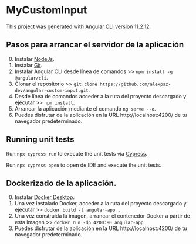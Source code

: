 # MyCustomInput

This project was generated with [Angular CLI](https://github.com/angular/angular-cli) version 11.2.12.

## Pasos para arrancar el servidor de la aplicación
0. Instalar [NodeJs](https://nodejs.org/en/).
1. Instalar [Git](https://git-scm.com/downloads).
2. Instalar Angular CLI desde línea de comandos >> `npm install -g @angular/cli`.
3. Clonar el repositorio >> `git clone https://github.com/alexpaz-dev/angular-custom-input.git`.
4. Desde línea de comandos acceder a la ruta del proyecto descargado y ejecutar >> `npm install`.
5. Arrancar la aplicación mediante el comando `ng serve --o`.
6. Puedes disfrutar de la aplicación en la URL http://localhost:4200/ de tu navegador predeterminado.

## Running unit tests

Run `npx cypress run` to execute the unit tests via [Cypress](https://docs.cypress.io).

Run `npx cypress open` to open de IDE and execute the unit tests.

## Dockerizado de la aplicación.
0. Instalar [Docker Desktop](https://docs.docker.com/desktop/).
1. Una vez instalado Docker, acceder a la ruta del proyecto descargado y ejecutar >> `docker build -t angular-app .`
2. Una vez construida la imagen, arrancar el contenedor Docker a partir de esta imagen >> `docker run -dp 4200:80 angular-app`
3. Puedes disfrutar de la aplicación en la URL http://localhost:4200/ de tu navegador predeterminado.